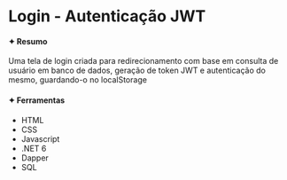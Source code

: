 <h1>Login - Autenticação JWT</h1>

<h4>✦ Resumo</h4>
<p>Uma tela de login criada para redirecionamento com base em consulta de usuário em banco de dados, geração de token JWT e autenticação do mesmo, guardando-o no localStorage</p>

<h4>✦ Ferramentas</h4>
<ul>
    <li>HTML</li>
    <li>CSS</li>
    <li>Javascript</li>
	<li>.NET 6</li>
	<li>Dapper</li>
	<li>SQL</li>
</ul>